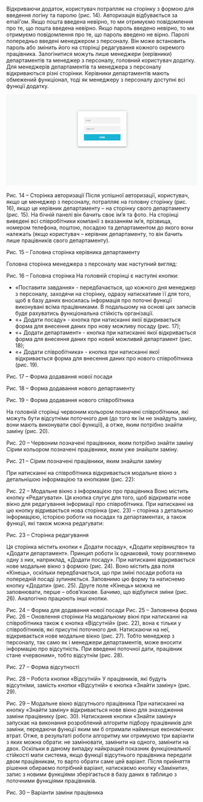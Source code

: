 Відкриваючи додаток, користувач потрапляє на сторінку з формою для введення логіну та паролю (рис. 14). Авторизація відбувається за email’ом. Якщо пошта введена невірно, то ми отримуємо повідомлення про те, що пошта введена невірно. Якщо пароль введено невірно, то ми отримуємо повідомлення про те, що пароль введено не вірно.
Паролі попередньо введені менеджером з персоналу. Він може встановить пароль або змінить його на сторінці редагування кожного окремого працівника. Залогінитися можуть лише менеджери (керівники) департаментів та менеджер з персоналу, головний користувач додатку. Для менеджерів департаментів та менеджера з персоналу відкриваються різні сторінки. Керівники департаментів мають обмежений функціонал, тоді як менеджеру з персоналу доступні всі функції додатку. 

![My Image](./description_images//1.png)

Рис. 14 – Сторінка авторизації
Після успішної авторизації, користувач, якщо це менеджер з персоналу, потрапляє на головну сторінку (рис. 16),  якщо це керівник департаменту – на сторінку свого департаменту (рис. 15).  На бічній панелі він бачить своє ім’я та фото. На сторінці виведені всі співробітники компанії з вказанням ім’я, прізвища, номером телефона, поштою, посадою та департаментом до якого вони належать (якщо користувач – керівник департаменту, то він бачить лише працівників свого департаменту). 

Рис. 15 – Головна сторінка керівника департаменту

Головна сторінка менеджера з персоналу має наступний вигляд:

Рис. 16 – Головна сторінка
На головній сторінці є наступні кнопки:
- «Поставити завдання» - передбачається, що кожного дня менеджер з персоналу, заходячи на сторінку, одразу натискатиме її для того, щоб в базу даних вносилась інформація про поточні функції виконувані всіма працівниками. В подальшому на основі цих записів буде рахуватись функціональна стійкість організації.
- «+ Додати посаду» - кнопка при натисканні якої відкривається форма для внесення даних про нову можливу посаду (рис. 17);
- «+ Додати департамент» - кнопка при натисканні якої відкривається форма для внесення даних про новий можливий департамент (рис. 18);
- «+ Додати співробітника» - кнопка при натисканні якої відкривається форма для внесення даних про нового співробітника (рис. 19).

Рис. 17 – Форма додавання нової посади

Рис. 18 – Форма додавання нового департаменту

Рис. 19 – Форма додавання нового співробітника

На головній сторінці червоним кольором позначені співробітники, які можуть бути відсутніми поточного дня (до того як їм не знайдуть заміну, вони мають виконувати свої функції), а отже, яким потрібно знайти заміну (рис. 20).

Рис. 20 – Червоним позначені працівники, яким потрібно знайти заміну
Сірим кольором позначені працівники, яким уже знайшли заміну.

Рис. 21 – Сірим позначені працівники, яким знайшли заміну

При натисканні на співробітника відкривається модальне вікно з детальнішою інформацією та кнопками (рис. 22):

Рис. 22 – Модальне вікно з інформацією про працівника
Воно містить кнопку «Редагувати». Ця кнопка слугує для того, щоб відкривати нове вікно для редагування інформації про співробітника. При натисканні на цю кнопку відривається нова сторінка (рис. 23) – сторінка з детальною інформацією, історією роботи на посадах та департаментах, а також функції, які також можна редагувати:

Рис. 23 – Сторінка редагування

Ця сторінка містить кнопки « Додати посаду», «Додати керівництво» та «Додати департамент». Принцип роботи їх однаковий, тому розглянемо одну з них, наприклад, «Додати посаду». При натисканні відкривається нове модальне вікно з формою (рис. 24). Воно містить два поля «Кінець», оскільки передбачається, що при зміні посади робота на попередній посаді зупиняється. Заповнимо цю форму та натиснемо кнопку «Додати» (рис. 25). Друге поле «Кінець» можна не заповнювати, перше – обов’язкове. Бачимо, що відбулися зміни (рис. 26). Аналогічно працюють інші кнопки.


Рис. 24 – Форма для додавання нової посади
Рис. 25 – Заповнена форма
Рис. 26 – Оновлення сторінки
На модальному вікні при натисканні на співробітника також є кнопка «Відсутній» (рис. 22), вона є тільки у співробітників, які присутні поточного дня. Натискаючи на неї, відкривається нове модальне вікно (рис. 27). Тобто менеджер з персоналу, так само як і менеджери департаментів, може вносити інформацію про відсутність. При введенні поточної дати, працівник стане «червоним», тобто відсутнім (рис. 28).

Рис. 27 – Форма відсутності

Рис. 28 – Робота кнопки «Відсутній»
	У працівників, які будуть відсутніми, замість кнопки «Відсутній» є кнопка «Знайти заміну» (рис. 29). 

Рис. 29 – Модальне вікно відсутнього працівника
При натисканні на кнопку «Знайти заміну» відкривається нове вікно для знаходження заміни працівнику (рис. 30). Натискання кнопки «Знайти заміну» запускає на виконання розроблений алгоритм підбору працівників для заміни, передаючи функції яким ми б отримали найменше економічних втрат. Отже, в результаті роботи алгоритму ми отримуємо три варіанти з яких можна обрати: не замінювати, замінити на одного, замінити на двох. Оскільки в даному випадку найкращий показник функціональної стійкості мати система, якщо функції відсутнього працівника передати двом працівникам, то варто обрати саме цей варіант. Після прийняття рішення обираємо потрібний варіант, натискаємо кнопку «Замінити», запис з новими функціями зберігається в базу даних в таблицю з поточними функціями працівників.






Рис. 30 – Варіанти заміни працівника


